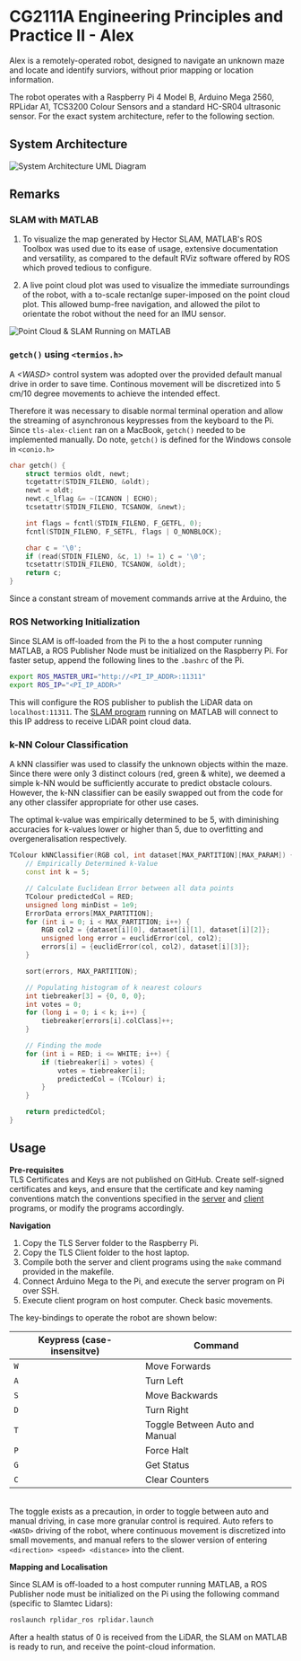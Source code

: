 # CG2111A Engineering Principles and Practice II - Alex


Alex is a remotely-operated robot, designed to navigate an unknown maze and locate and identify surviors, without prior mapping or location information.

The robot operates with a Raspberry Pi 4 Model B, Arduino Mega 2560, RPLidar A1, TCS3200 Colour Sensors and a standard HC-SR04 ultrasonic sensor. For the exact system architecture, refer to the following section.

## System Architecture
![System Architecture UML Diagram](/meta/System%20Architecture.jpg)
## Remarks
### SLAM with MATLAB

1. To visualize the map generated by Hector SLAM, MATLAB's ROS Toolbox was used due to its ease of usage, extensive documentation and versatility, as compared to the default RViz software offered by ROS which proved tedious to configure.
   
2. A live point cloud plot was used to visualize the immediate surroundings of the robot, with a to-scale rectanlge super-imposed on the point cloud plot. This allowed bump-free navigation, and allowed the pilot to orientate the robot without the need for an IMU sensor. 

![Point Cloud & SLAM Running on MATLAB](/meta/SLAM.jpg)

### `getch()` using `<termios.h>`

A _\<WASD\>_ control system was adopted over the provided default manual drive in order to save time. Continous movement will be discretized into 5 cm/10 degree movements to achieve the intended effect.

Therefore it was necessary to disable normal terminal operation and allow the streaming of asynchronous keypresses from the keyboard to the Pi. Since `tls-alex-client` ran on a MacBook, `getch()` needed to be implemented manually. Do note, `getch()` is defined for the Windows console in `<conio.h>`

```C++
char getch() {
    struct termios oldt, newt;
    tcgetattr(STDIN_FILENO, &oldt);
    newt = oldt;
    newt.c_lflag &= ~(ICANON | ECHO);
    tcsetattr(STDIN_FILENO, TCSANOW, &newt);

    int flags = fcntl(STDIN_FILENO, F_GETFL, 0);
    fcntl(STDIN_FILENO, F_SETFL, flags | O_NONBLOCK);

    char c = '\0';
    if (read(STDIN_FILENO, &c, 1) != 1) c = '\0';
    tcsetattr(STDIN_FILENO, TCSANOW, &oldt);
    return c;
}
```

Since a constant stream of movement commands arrive at the Arduino, the 

### ROS Networking Initialization

Since SLAM is off-loaded from the Pi to the a host computer running MATLAB, a ROS Publisher Node must be initialized on the Raspberry Pi. For faster setup, append the following lines to the `.bashrc` of the Pi.

```sh
export ROS_MASTER_URI="http://<PI_IP_ADDR>:11311"
export ROS_IP="<PI_IP_ADDR>"
```

This will configure the ROS publisher to publish the LiDAR data on `localhost:11311`. The [SLAM program](/MATLAB/lidar.m) running on MATLAB will connect to this IP address to receive LiDAR point cloud data.

### k-NN Colour Classification
A kNN classifier was used to classify the unknown objects within the maze. Since there were only 3 distinct colours (red, green & white), we deemed a simple k-NN would be sufficiently accurate to predict obstacle colours. However, the k-NN classifier can be easily swapped out from the code for any other classifer appropriate for other use cases.

The optimal k-value was empirically determined to be 5, with diminishing accuracies for k-values lower or higher than 5, due to overfitting and overgeneralisation respectively.

```C++
TColour kNNClassifier(RGB col, int dataset[MAX_PARTITION][MAX_PARAM]) {
    // Empirically Determined k-Value
    const int k = 5;

    // Calculate Euclidean Error between all data points
    TColour predictedCol = RED;
    unsigned long minDist = 1e9;
    ErrorData errors[MAX_PARTITION];
    for (int i = 0; i < MAX_PARTITION; i++) {
        RGB col2 = {dataset[i][0], dataset[i][1], dataset[i][2]};
        unsigned long error = euclidError(col, col2);
        errors[i] = {euclidError(col, col2), dataset[i][3]};
    }

    sort(errors, MAX_PARTITION);

    // Populating histogram of k nearest colours
    int tiebreaker[3] = {0, 0, 0};
    int votes = 0;
    for (long i = 0; i < k; i++) {
        tiebreaker[errors[i].colClass]++;
    }

    // Finding the mode
    for (int i = RED; i <= WHITE; i++) {
        if (tiebreaker[i] > votes) {
            votes = tiebreaker[i];
            predictedCol = (TColour) i;
        }
    }

    return predictedCol;
}
```

## Usage
**Pre-requisites**\
TLS Certificates and Keys are not published on GitHub. Create self-signed certificates and keys, and ensure that the certificate and key naming conventions match the conventions specified in the [server](/TLS%20Server/tls-alex-server.cpp) and [client](/TLS%20Client/tls-alex-client.cpp) programs, or modify the programs accordingly.

**Navigation**
1. Copy the TLS Server folder to the Raspberry Pi.
2. Copy the TLS Client folder to the host laptop.
3. Compile both the server and client programs using the `make` command provided in the makefile.
4. Connect Arduino Mega to the Pi, and execute the server program on Pi over SSH.
5. Execute client program on host computer. Check basic movements.

The key-bindings to operate the robot are shown below:

| Keypress (case-insensitve)  | Command |
| ------------- | ------------- |
| `W`  | Move Forwards  |
| `A`  | Turn Left  |
| `S`  | Move Backwards  |
| `D`  | Turn Right  |
| `T`  | Toggle Between Auto and Manual  |
| `P`  | Force Halt  |
| `G`  | Get Status  |
| `C`  | Clear Counters  |


\
The toggle exists as a precaution, in order to toggle between auto and manual driving, in case more granular control is required. Auto refers to `<WASD>` driving of the robot, where continuous movement is discretized into small movements, and manual refers to the slower version of entering `<direction> <speed> <distance>` into the client. 

**Mapping and Localisation**

Since SLAM is off-loaded to a host computer running MATLAB, a ROS Publisher node must be initialized on the Pi using the following command (specific to Slamtec Lidars):

```sh
roslaunch rplidar_ros rplidar.launch
```

After a health status of 0 is received from the LiDAR, the SLAM on MATLAB is ready to run, and receive the point-cloud information.
